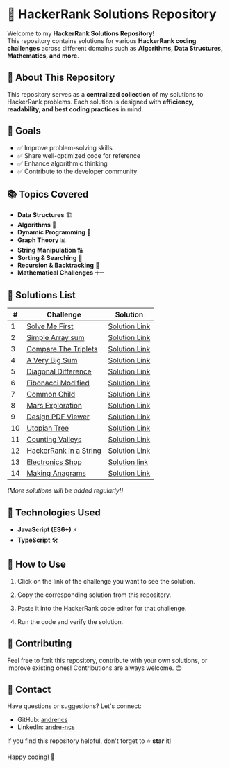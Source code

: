 # 🚀 HackerRank Solutions Repository

Welcome to my **HackerRank Solutions Repository**!  
This repository contains solutions for various **HackerRank coding challenges** across different domains such as **Algorithms, Data Structures, Mathematics, and more**.

## 📌 About This Repository

This repository serves as a **centralized collection** of my solutions to HackerRank problems. Each solution is designed with **efficiency, readability, and best coding practices** in mind.

## 🎯 Goals

- ✅ Improve problem-solving skills
- ✅ Share well-optimized code for reference
- ✅ Enhance algorithmic thinking
- ✅ Contribute to the developer community

## 📚 Topics Covered

- **Data Structures** 🏗️
- **Algorithms** 🔢
- **Dynamic Programming** 🚀
- **Graph Theory** 📊
- **String Manipulation** 🔠
- **Sorting & Searching** 🔎
- **Recursion & Backtracking** 🔁
- **Mathematical Challenges** ➕➖

## 📝 Solutions List

| #   | Challenge                                                                          | Solution                                                           |
| --- | ---------------------------------------------------------------------------------- | ------------------------------------------------------------------ |
| 1   | [Solve Me First](https://hackerrank.com/challenges/solve-me-first)                 | [Solution Link](./Prepare/Algorithms/Warmup/SolveMeFirst.ts)       |
| 2   | [Simple Array sum](https://hackerrank.com/challenges/simple-array-sum)             | [Solution Link](./Prepare/Algorithms/Warmup/SimpleArraySum.ts)     |
| 3   | [Compare The Triplets](https://hackerrank.com/challenges/compare-the-triplets)     | [Solution Link](./Prepare/Algorithms/Warmup/CompareTheTriplets.ts) |
| 4   | [A Very Big Sum](https://hackerrank.com/challenges/a-very-big-sum)                 | [Solution Link](./Prepare/Algorithms/Warmup/AVeryBigSum.ts)        |
| 5   | [Diagonal Difference](https://hackerrank.com/challenges/diagonal-difference/)      | [Solution Link](./Prepare/Algorithms/Warmup/DiagonalDifference.ts) |
| 6   | [Fibonacci Modified](https://hackerrank.com/challenges/fibonacci-modified)         | [Solution Link](./Dynamic%20programing/FibonacciModified.ts)       |
| 7   | [Common Child](https://hackerrank.com/challenges/common-child)                     | [Solution Link](./String/CommonChild.ts)                           |
| 8   | [Mars Exploration](https://hackerrank.com/challenges/mars-exploration)             | [Solution Link](./String/MarsExploration.ts)                       |
| 9   | [Design PDF Viewer](https://hackerrank.com/challenges/designer-pdf-viewer)         | [Solution Link](./Implementation/DesignPDFViewer.ts)               |
| 10  | [Utopian Tree](https://hackerrank.com/challenges/utopian-tree)                     | [Solution Link](./Implementation/UtopianTree.ts)                   |
| 11  | [Counting Valleys](https://hackerrank.com/challenges/counting-valleys)             | [Solution Link](./Implementation/CountingValleys.ts)               |
| 12  | [HackerRank in a String](https://hackerrank.com/challenges/hackerrank-in-a-string) | [Solution Link](./String/HackerRankInAString.ts)                   |
| 13  | [Electronics Shop](https://hackerrank.com/challenges/electronics-shop)             | [Solution link](./Implementation/EletronicsShop.ts)                |
| 14  | [Making Anagrams](https://hackerrank.com/challenges/making-anagrams)               | [Solution Link](./String/MakingAnagrams.ts)                        |

_(More solutions will be added regularly!)_

## 🔧 Technologies Used

- **JavaScript (ES6+)** ⚡
- **TypeScript** 🛠️

## 🚀 How to Use

1. Click on the link of the challenge you want to see the solution.

2. Copy the corresponding solution from this repository.

3. Paste it into the HackerRank code editor for that challenge.

4. Run the code and verify the solution.

## 🌟 Contributing

Feel free to fork this repository, contribute with your own solutions, or improve existing ones! Contributions are always welcome. 😊

## 📩 Contact

Have questions or suggestions? Let's connect:

- GitHub: [andrencs](https://github.com/andrencs)
- LinkedIn: [andre-ncs](https://linkedin.com/in/andre-ncs/)

If you find this repository helpful, don't forget to ⭐ **star** it!

Happy coding! 🚀
